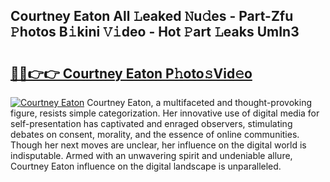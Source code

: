## Courtney Eaton All 𝙻eaked 𝙽u𝚍es - Part-Zfu 𝙿hotos B𝚒kini 𝚅𝚒deo - Hot 𝙿art 𝙻eaks UmIn3

# <h2><a href="http://ld439ga.urlbe.top/?page=Courtney+Eaton">🔗🔗👉👉 Courtney Eaton P𝚑oto𝚜Vid𝚎o</a></h2>

[![Courtney Eaton](https://i.imgur.com/eBuTRDB.gif)](http://ld439ga.urlbe.top/?page=Courtney+Eaton)
Courtney Eaton, a multifaceted and thought-provoking figure, resists simple categorization. Her innovative use of digital media for self-presentation has captivated and enraged observers, stimulating debates on consent, morality, and the essence of online communities. Though her next moves are unclear, her influence on the digital world is indisputable. Armed with an unwavering spirit and undeniable allure, Courtney Eaton influence on the digital landscape is unparalleled.
